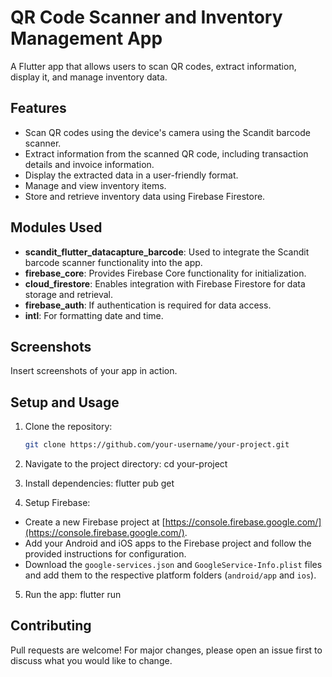 # QR Code Scanner and Inventory Management App

A Flutter app that allows users to scan QR codes, extract information, display it, and manage inventory data.

## Features

- Scan QR codes using the device's camera using the Scandit barcode scanner.
- Extract information from the scanned QR code, including transaction details and invoice information.
- Display the extracted data in a user-friendly format.
- Manage and view inventory items.
- Store and retrieve inventory data using Firebase Firestore.

## Modules Used

- **scandit_flutter_datacapture_barcode**: Used to integrate the Scandit barcode scanner functionality into the app.
- **firebase_core**: Provides Firebase Core functionality for initialization.
- **cloud_firestore**: Enables integration with Firebase Firestore for data storage and retrieval.
- **firebase_auth**: If authentication is required for data access.
- **intl**: For formatting date and time.

## Screenshots

Insert screenshots of your app in action.

## Setup and Usage

1. Clone the repository:

   ```sh
   git clone https://github.com/your-username/your-project.git

2. Navigate to the project directory:
    cd your-project
3. Install dependencies:
    flutter pub get
  
4. Setup Firebase:

- Create a new Firebase project at [https://console.firebase.google.com/](https://console.firebase.google.com/).
- Add your Android and iOS apps to the Firebase project and follow the provided instructions for configuration.
- Download the `google-services.json` and `GoogleService-Info.plist` files and add them to the respective platform folders (`android/app` and `ios`).

5. Run the app:
  flutter run


## Contributing

Pull requests are welcome! For major changes, please open an issue first to discuss what you would like to change.
